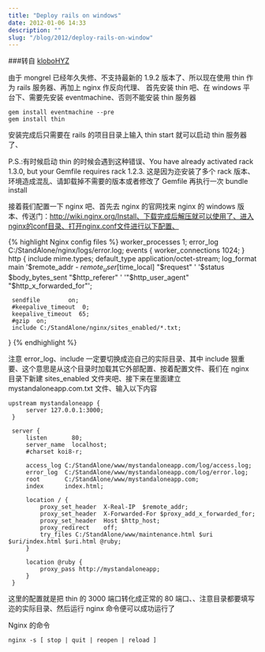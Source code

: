 ```yaml
---
title: "Deploy rails on windows"
date: 2012-01-06 14:33
description: ""
slug: "/blog/2012/deploy-rails-on-window"
---
```


###转自
[kloboHYZ](http://www.cnblogs.com/klobohyz/archive/2011/12/27/2303450.html)

由于 mongrel 已经年久失修、不支持最新的 1.9.2 版本了、所以现在使用 thin 作为 rails 服务器、再加上 nginx 作反向代理、
首先安装 thin 吧、在 windows 平台下、需要先安装 eventmachine、否则不能安装 thin 服务器

```
gem install eventmachine --pre
gem install thin
```

安装完成后只需要在 rails 的项目目录上输入 thin start 就可以启动 thin 服务器了、

P.S.:有时候启动 thin 的时候会遇到这种错误、You have already activated rack 1.3.0, but your Gemfile requires rack 1.2.3.
这是因为迩安装了多个 rack 版本、环境造成混乱、请卸载掉不需要的版本或者修改了 Gemfile 再执行一次 bundle install

接着莪们配置一下 nginx 吧、首先去 nginx 的官网找来 nginx 的 windows 版本、传送门：http://wiki.nginx.org/Install、下载完成后解压就可以使用了、进入nginx的conf目录、打开nginx.conf文件进行以下配置、

{% highlight Nginx config files %}
worker_processes 1;
error_log C:/StandAlone/nginx/logs/error.log;
events {
worker_connections 1024;
}
http {
include mime.types;
default_type application/octet-stream;
log_format main '$remote_addr - $remote_user [$time_local] "$request" '
                       '$status $body_bytes_sent "$http_referer" '
'"$http_user_agent" "$http_x_forwarded_for"';

     sendfile        on;
     #keepalive_timeout  0;
     keepalive_timeout  65;
     #gzip  on;
     include C:/StandAlone/nginx/sites_enabled/*.txt;

}
{% endhighlight %}

注意 error_log、include 一定要切换成迩自己的实际目录、其中 include 狠重要、这个意思是从这个目录时加载其它外部配置、按着配置文件、莪们在 nginx 目录下新建 sites_enabled 文件夹吧、接下来在里面建立 mystandaloneapp.com.txt 文件、输入以下内容

```
upstream mystandaloneapp {
     server 127.0.0.1:3000;
 }

 server {
     listen       80;
     server_name  localhost;
     #charset koi8-r;

     access_log C:/StandAlone/www/mystandaloneapp.com/log/access.log;
     error_log  C:/StandAlone/www/mystandaloneapp.com/log/error.log;
     root       C:/StandAlone/www/mystandaloneapp.com;
     index      index.html;

     location / {
         proxy_set_header  X-Real-IP  $remote_addr;
         proxy_set_header  X-Forwarded-For $proxy_add_x_forwarded_for;
         proxy_set_header  Host $http_host;
         proxy_redirect    off;
         try_files C:/StandAlone/www/maintenance.html $uri $uri/index.html $uri.html @ruby;
     }

     location @ruby {
         proxy_pass http://mystandaloneapp;
     }
 }
```

这里的配置就是把 thin 的 3000 端口转化成正常的 80 端口、、注意目录都要填写迩的实际目录、然后运行 nginx 命令便可以成功运行了

Nginx 的命令

```
nginx -s [ stop | quit | reopen | reload ]
```
